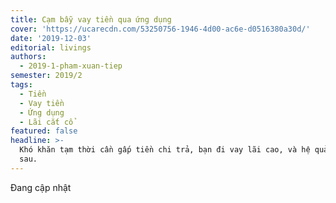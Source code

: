 ```yaml
---
title: Cạm bẫy vay tiền qua ứng dụng
cover: 'https://ucarecdn.com/53250756-1946-4d00-ac6e-d0516380a30d/'
date: '2019-12-03'
editorial: livings
authors:
  - 2019-1-pham-xuan-tiep
semester: 2019/2
tags:
  - Tiền
  - Vay tiền
  - Ứng dụng
  - Lãi cắt cổ
featured: false
headline: >-
  Khó khăn tạm thời cần gấp tiền chi trả, bạn đi vay lãi cao, và hệ quả phía
  sau.
---
```

Đang cập nhật
